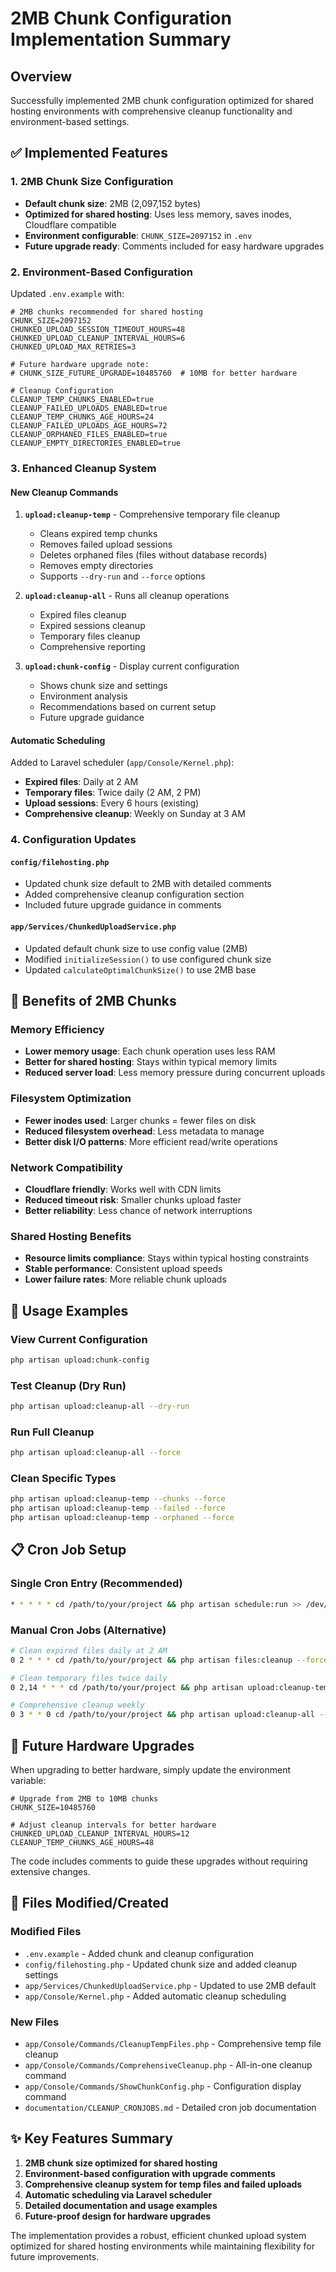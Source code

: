 # 2MB Chunk Configuration Implementation Summary

## Overview
Successfully implemented 2MB chunk configuration optimized for shared hosting environments with comprehensive cleanup functionality and environment-based settings.

## ✅ Implemented Features

### 1. 2MB Chunk Size Configuration
- **Default chunk size**: 2MB (2,097,152 bytes)
- **Optimized for shared hosting**: Uses less memory, saves inodes, Cloudflare compatible
- **Environment configurable**: `CHUNK_SIZE=2097152` in `.env`
- **Future upgrade ready**: Comments included for easy hardware upgrades

### 2. Environment-Based Configuration
Updated `.env.example` with:
```env
# 2MB chunks recommended for shared hosting
CHUNK_SIZE=2097152
CHUNKED_UPLOAD_SESSION_TIMEOUT_HOURS=48
CHUNKED_UPLOAD_CLEANUP_INTERVAL_HOURS=6
CHUNKED_UPLOAD_MAX_RETRIES=3

# Future hardware upgrade note:
# CHUNK_SIZE_FUTURE_UPGRADE=10485760  # 10MB for better hardware

# Cleanup Configuration
CLEANUP_TEMP_CHUNKS_ENABLED=true
CLEANUP_FAILED_UPLOADS_ENABLED=true
CLEANUP_TEMP_CHUNKS_AGE_HOURS=24
CLEANUP_FAILED_UPLOADS_AGE_HOURS=72
CLEANUP_ORPHANED_FILES_ENABLED=true
CLEANUP_EMPTY_DIRECTORIES_ENABLED=true
```

### 3. Enhanced Cleanup System

#### New Cleanup Commands
1. **`upload:cleanup-temp`** - Comprehensive temporary file cleanup
   - Cleans expired temp chunks
   - Removes failed upload sessions
   - Deletes orphaned files (files without database records)
   - Removes empty directories
   - Supports `--dry-run` and `--force` options

2. **`upload:cleanup-all`** - Runs all cleanup operations
   - Expired files cleanup
   - Expired sessions cleanup  
   - Temporary files cleanup
   - Comprehensive reporting

3. **`upload:chunk-config`** - Display current configuration
   - Shows chunk size and settings
   - Environment analysis
   - Recommendations based on current setup
   - Future upgrade guidance

#### Automatic Scheduling
Added to Laravel scheduler (`app/Console/Kernel.php`):
- **Expired files**: Daily at 2 AM
- **Temporary files**: Twice daily (2 AM, 2 PM)
- **Upload sessions**: Every 6 hours (existing)
- **Comprehensive cleanup**: Weekly on Sunday at 3 AM

### 4. Configuration Updates

#### `config/filehosting.php`
- Updated chunk size default to 2MB with detailed comments
- Added comprehensive cleanup configuration section
- Included future upgrade guidance in comments

#### `app/Services/ChunkedUploadService.php`
- Updated default chunk size to use config value (2MB)
- Modified `initializeSession()` to use configured chunk size
- Updated `calculateOptimalChunkSize()` to use 2MB base

## 🎯 Benefits of 2MB Chunks

### Memory Efficiency
- **Lower memory usage**: Each chunk operation uses less RAM
- **Better for shared hosting**: Stays within typical memory limits
- **Reduced server load**: Less memory pressure during concurrent uploads

### Filesystem Optimization
- **Fewer inodes used**: Larger chunks = fewer files on disk
- **Reduced filesystem overhead**: Less metadata to manage
- **Better disk I/O patterns**: More efficient read/write operations

### Network Compatibility
- **Cloudflare friendly**: Works well with CDN limits
- **Reduced timeout risk**: Smaller chunks upload faster
- **Better reliability**: Less chance of network interruptions

### Shared Hosting Benefits
- **Resource limits compliance**: Stays within typical hosting constraints
- **Stable performance**: Consistent upload speeds
- **Lower failure rates**: More reliable chunk uploads

## 🔧 Usage Examples

### View Current Configuration
```bash
php artisan upload:chunk-config
```

### Test Cleanup (Dry Run)
```bash
php artisan upload:cleanup-all --dry-run
```

### Run Full Cleanup
```bash
php artisan upload:cleanup-all --force
```

### Clean Specific Types
```bash
php artisan upload:cleanup-temp --chunks --force
php artisan upload:cleanup-temp --failed --force
php artisan upload:cleanup-temp --orphaned --force
```

## 📋 Cron Job Setup

### Single Cron Entry (Recommended)
```bash
* * * * * cd /path/to/your/project && php artisan schedule:run >> /dev/null 2>&1
```

### Manual Cron Jobs (Alternative)
```bash
# Clean expired files daily at 2 AM
0 2 * * * cd /path/to/your/project && php artisan files:cleanup --force

# Clean temporary files twice daily
0 2,14 * * * cd /path/to/your/project && php artisan upload:cleanup-temp --force

# Comprehensive cleanup weekly
0 3 * * 0 cd /path/to/your/project && php artisan upload:cleanup-all --force
```

## 🚀 Future Hardware Upgrades

When upgrading to better hardware, simply update the environment variable:

```env
# Upgrade from 2MB to 10MB chunks
CHUNK_SIZE=10485760

# Adjust cleanup intervals for better hardware
CHUNKED_UPLOAD_CLEANUP_INTERVAL_HOURS=12
CLEANUP_TEMP_CHUNKS_AGE_HOURS=48
```

The code includes comments to guide these upgrades without requiring extensive changes.

## 📁 Files Modified/Created

### Modified Files
- `.env.example` - Added chunk and cleanup configuration
- `config/filehosting.php` - Updated chunk size and added cleanup settings
- `app/Services/ChunkedUploadService.php` - Updated to use 2MB default
- `app/Console/Kernel.php` - Added automatic cleanup scheduling

### New Files
- `app/Console/Commands/CleanupTempFiles.php` - Comprehensive temp file cleanup
- `app/Console/Commands/ComprehensiveCleanup.php` - All-in-one cleanup command
- `app/Console/Commands/ShowChunkConfig.php` - Configuration display command
- `documentation/CLEANUP_CRONJOBS.md` - Detailed cron job documentation

## ✨ Key Features Summary

1. **2MB chunk size optimized for shared hosting**
2. **Environment-based configuration with upgrade comments**
3. **Comprehensive cleanup system for temp files and failed uploads**
4. **Automatic scheduling via Laravel scheduler**
5. **Detailed documentation and usage examples**
6. **Future-proof design for hardware upgrades**

The implementation provides a robust, efficient chunked upload system optimized for shared hosting environments while maintaining flexibility for future improvements.